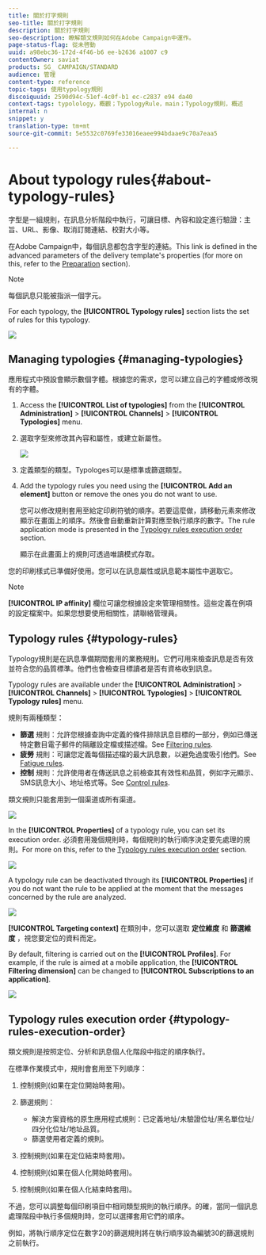 ```yaml
---
title: 關於打字規則
seo-title: 關於打字規則
description: 關於打字規則
seo-description: 瞭解類文規則如何在Adobe Campaign中運作。
page-status-flag: 從未啓動
uuid: a98ebc36-172d-4f46-b6 ee-b2636 a1007 c9
contentOwner: saviat
products: SG_ CAMPAIGN/STANDARD
audience: 管理
content-type: reference
topic-tags: 使用typology規則
discoiquuid: 2590d94c-51ef-4c0f-b1 ec-c2837 e94 da40
context-tags: typolology，概觀；TypologyRule，main；Typology規則，概述
internal: n
snippet: y
translation-type: tm+mt
source-git-commit: 5e5532c0769fe33016eaee994bdaae9c70a7eaa5

---
```



# About typology rules{#about-typology-rules}

字型是一組規則，在訊息分析階段中執行，可讓目標、內容和設定進行驗證：主旨、URL、影像、取消訂閱連結、校對大小等。

在Adobe Campaign中，每個訊息都包含字型的連結。This link is defined in the advanced parameters of the delivery template's properties (for more on this, refer to the [Preparation](../../administration/using/configuring-email-channel.md#preparation) section).

>[!NOTE]
>
>每個訊息只能被指派一個字元。

For each typology, the **[!UICONTROL Typology rules]** section lists the set of rules for this typology.

![](assets/typology_typo-rule-list.png)

## Managing typologies {#managing-typologies}

應用程式中預設會顯示數個字體。根據您的需求，您可以建立自己的字體或修改現有的字體。

1. Access the **[!UICONTROL List of typologies]** from the **[!UICONTROL Administration]** &gt; **[!UICONTROL Channels]** &gt; **[!UICONTROL Typologies]** menu.
1. 選取字型來修改其內容和屬性，或建立新屬性。

   ![](assets/typology_list.png)

1. 定義類型的類型。Typologes可以是標準或篩選類型。
1. Add the typology rules you need using the **[!UICONTROL Add an element]** button or remove the ones you do not want to use.

   您可以修改規則套用至給定印刷符號的順序。若要這麼做，請移動元素來修改顯示在畫面上的順序。然後會自動重新計算對應至執行順序的數字。The rule application mode is presented in the [Typology rules execution order](../../administration/using/about-typology-rules.md#typology-rules-execution-order) section.

   顯示在此畫面上的規則可透過唯讀模式存取。

您的印刷樣式已準備好使用。您可以在訊息屬性或訊息範本屬性中選取它。

>[!NOTE]
>
>**[!UICONTROL IP affinity]** 欄位可讓您根據設定來管理相關性。這些定義在例項的設定檔案中。如果您想要使用相關性，請聯絡管理員。

## Typology rules {#typology-rules}

Typology規則是在訊息準備期間套用的業務規則。它們可用來檢查訊息是否有效並符合您的品質標準。他們也會檢查目標讀者是否有資格收到訊息。

Typology rules are available under the **[!UICONTROL Administration]** &gt; **[!UICONTROL Channels]** &gt; **[!UICONTROL Typologies]** &gt; **[!UICONTROL Typology rules]** menu.

規則有兩種類型：

* **篩選** 規則：允許您根據查詢中定義的條件排除訊息目標的一部分，例如已傳送特定數目電子郵件的隔離設定檔或描述檔。See [Filtering rules](../../administration/using/filtering-rules.md).
* **疲勞** 規則：可讓您定義每個描述檔的最大訊息數，以避免過度吸引他們。See [Fatigue rules](../../administration/using/fatigue-rules.md).
* **控制** 規則：允許使用者在傳送訊息之前檢查其有效性和品質，例如字元顯示、SMS訊息大小、地址格式等。See [Control rules](../../administration/using/control-rules.md).

類文規則只能套用到一個渠道或所有渠道。

![](assets/typology_channel.png)

In the **[!UICONTROL Properties]** of a typology rule, you can set its execution order. 必須套用幾個規則時，每個規則的執行順序決定要先處理的規則。For more on this, refer to the [Typology rules execution order](../../administration/using/about-typology-rules.md#typology-rules-execution-order) section.

![](assets/typology_rule-active.png)

A typology rule can be deactivated through its **[!UICONTROL Properties]** if you do not want the rule to be applied at the moment that the messages concerned by the rule are analyzed.

![](assets/typology_rule-order.png)

**[!UICONTROL Targeting context]** 在類別中，您可以選取 **定位維度** 和 **篩選維度** ，視您要定位的資料而定。

By default, filtering is carried out on the **[!UICONTROL Profiles]**. For example, if the rule is aimed at a mobile application, the **[!UICONTROL Filtering dimension]** can be changed to **[!UICONTROL Subscriptions to an application]**.

![](assets/typology_rule-order_2.png)

## Typology rules execution order {#typology-rules-execution-order}

類文規則是按照定位、分析和訊息個人化階段中指定的順序執行。

在標準作業模式中，規則會套用至下列順序：

1. 控制規則(如果在定位開始時套用)。
1. 篩選規則：

   * 解決方案資格的原生應用程式規則：已定義地址/未驗證位址/黑名單位址/四分化位址/地址品質。
   * 篩選使用者定義的規則。

1. 控制規則(如果在定位結束時套用)。
1. 控制規則(如果在個人化開始時套用)。
1. 控制規則(如果在個人化結束時套用)。

不過，您可以調整每個印刷項目中相同類型規則的執行順序。的確，當同一個訊息處理階段中執行多個規則時，您可以選擇套用它們的順序。

例如，將執行順序定位在數字20的篩選規則將在執行順序設為編號30的篩選規則之前執行。
